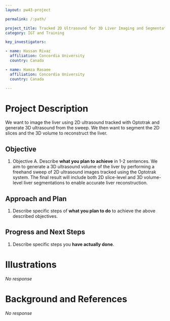 ```yaml
---
layout: pw43-project

permalink: /:path/

project_title: Tracked 2D Ultrasound for 3D Liver Imaging and Segmentation
category: IGT and Training

key_investigators:

- name: Hassan Rivaz
  affiliation: Concordia University
  country: Canada

- name: Hamza Rasaee
  affiliation: Concordia University
  country: Canada

---
```


# Project Description

<!-- Add a short paragraph describing the project. -->


We want to image the liver using 2D ultrasound tracked with Optotrak and generate 3D ultrasound from the sweep. We then want to segment the 2D slices and the 3D volume to reconstruct the liver.



## Objective

<!-- Describe here WHAT you would like to achieve (what you will have as end result). -->


1. Objective A. Describe **what you plan to achieve** in 1-2 sentences.
We aim to generate a 3D ultrasound volume of the liver by performing a freehand sweep of 2D ultrasound images tracked using the Optotrak system. The final result will include both 2D slice-level and 3D volume-level liver segmentations to enable accurate liver reconstruction.



## Approach and Plan

<!-- Describe here HOW you would like to achieve the objectives stated above. -->


1. Describe specific steps of **what you plan to do** to achieve the above described objectives.




## Progress and Next Steps

<!-- Update this section as you make progress, describing of what you have ACTUALLY DONE.
     If there are specific steps that you could not complete then you can describe them here, too. -->


1. Describe specific steps you **have actually done**.




# Illustrations

<!-- Add pictures and links to videos that demonstrate what has been accomplished. -->


_No response_



# Background and References

<!-- If you developed any software, include link to the source code repository.
     If possible, also add links to sample data, and to any relevant publications. -->


_No response_

